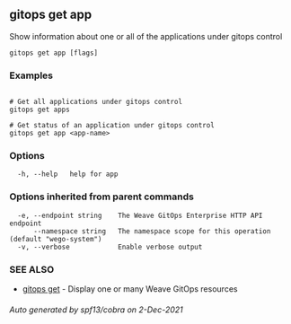 ## gitops get app

Show information about one or all of the applications under gitops control

```
gitops get app [flags]
```

### Examples

```

# Get all applications under gitops control
gitops get apps

# Get status of an application under gitops control
gitops get app <app-name>

```

### Options

```
  -h, --help   help for app
```

### Options inherited from parent commands

```
  -e, --endpoint string    The Weave GitOps Enterprise HTTP API endpoint
      --namespace string   The namespace scope for this operation (default "wego-system")
  -v, --verbose            Enable verbose output
```

### SEE ALSO

* [gitops get](gitops_get.md)	 - Display one or many Weave GitOps resources

###### Auto generated by spf13/cobra on 2-Dec-2021
